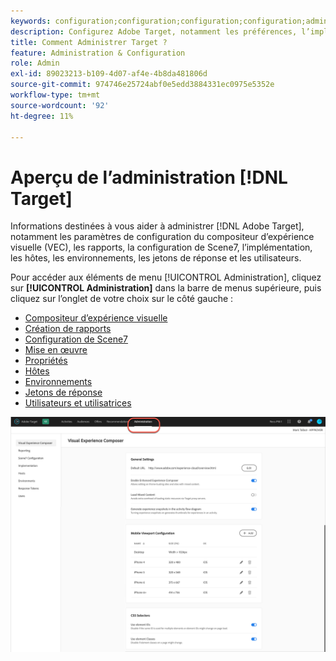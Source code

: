```yaml
---
keywords: configuration;configuration;configuration;configuration;administration
description: Configurez Adobe Target, notamment les préférences, l’implémentation, la gestion des utilisateurs, les propriétés, la configuration de Scene7, la gestion des hôtes et les jetons de réponse.
title: Comment Administrer Target ?
feature: Administration & Configuration
role: Admin
exl-id: 89023213-b109-4d07-af4e-4b8da481806d
source-git-commit: 974746e25724abf0e5edd3884331ec0975e5352e
workflow-type: tm+mt
source-wordcount: '92'
ht-degree: 11%

---
```


# Aperçu de l’administration [!DNL Target]

Informations destinées à vous aider à administrer [!DNL Adobe Target], notamment les paramètres de configuration du compositeur d’expérience visuelle (VEC), les rapports, la configuration de Scene7, l’implémentation, les hôtes, les environnements, les jetons de réponse et les utilisateurs.

Pour accéder aux éléments de menu [!UICONTROL Administration], cliquez sur **[!UICONTROL Administration]** dans la barre de menus supérieure, puis cliquez sur l’onglet de votre choix sur le côté gauche :

* [Compositeur d’expérience visuelle](/help/main/administrating-target/visual-experience-composer-set-up.md)
* [Création de rapports](/help/main/administrating-target/reporting.md)
* [Configuration de Scene7](/help/main/administrating-target/scene7-settings.md)
* [Mise en œuvre](/help/main/c-implementing-target/implementing-target.md)
* [Propriétés](/help/main/administrating-target/c-user-management/property-channel/property-channel.md)
* [Hôtes](/help/main/administrating-target/hosts.md)
* [Environnements](/help/main/administrating-target/environments.md)
* [Jetons de réponse](/help/main/administrating-target/response-tokens.md)
* [Utilisateurs et utilisatrices](/help/main/administrating-target/c-user-management/user-management.md)

![Menu Administration Adobe Target](/help/main/administrating-target/assets/administration.png)
